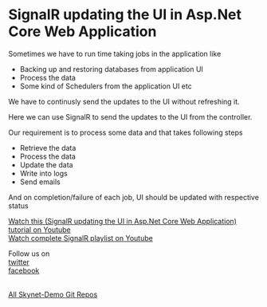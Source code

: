 # SignalR updating the UI in Asp.Net Core Web Application
Sometimes we have to run time taking jobs in the application like
 <ul>
 <li>Backing up and restoring databases from application UI</li>
 <li>Process the data</li>
  <li>Some kind of Schedulers from the application UI etc</li>
  </ul>

We have to continusly send the updates to the UI without refreshing it.

Here we can use SignalR to send the updates to the UI from the controller.

Our requirement is to process some data and that takes following steps
 <ul>
  <li>Retrieve the data</li>
 <li>Process the data</li>
 <li>Update the data</li>
 <li>Write into logs</li>
  <li>Send emails</li>
  </ul>

And on completion/failure of each job, UI should be updated with respective status

<a href="https://youtu.be/UyF41638RN0">Watch this (SignalR updating the UI in Asp.Net Core Web Application) tutorial on Youtube</a></br>
<a href="https://www.youtube.com/watch?v=_RepoZyMtL4&list=PLo-ZNwEHZHqbKSHEbpZX8u3X2WR1wlAH2">Watch complete SignalR playlist on Youtube</a></br>

Follow us on <br/>
<a href="https://twitter.com/Skynetechs">twitter</a> <br/>
<a href="https://www.facebook.com/Skynetfor.net">facebook</a>

<br/>
<a href="https://github.com/Skynet-Demos">All Skynet-Demo Git Repos</a> <br/>
